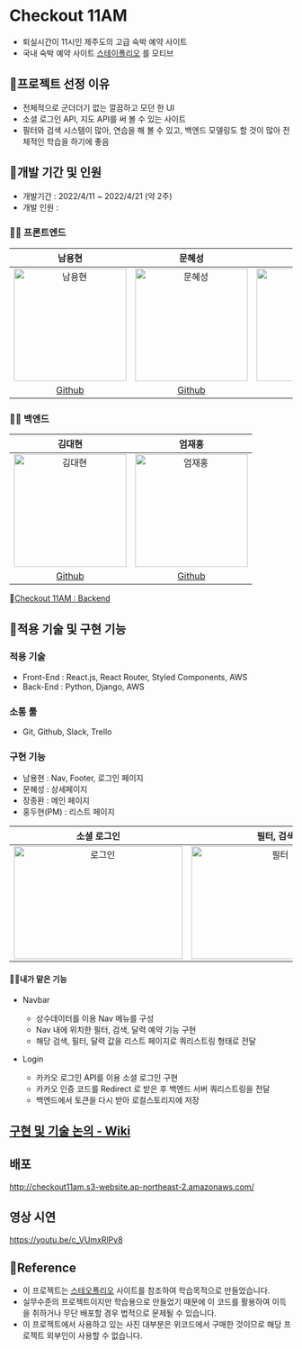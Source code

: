 # Checkout 11AM
- 퇴실시간이 11시인 제주도의 고급 숙박 예약 사이트
- 국내 숙박 예약 사이트 [스테이폴리오](https://www.stayfolio.com/) 를 모티브

## 📌프로젝트 선정 이유
- 전체적으로 군더더기 없는 깔끔하고 모던 한 UI
- 소셜 로그인 API, 지도 API를 써 볼 수 있는 사이트
- 필터와 검색 시스템이 많아, 연습을 해 볼 수 있고, 백엔드 모델링도 할 것이 많아 전체적인 학습을 하기에 좋음 


## 📌개발 기간 및 인원

- 개발기간 : 2022/4/11 ~ 2022/4/21 (약 2주)
- 개발 인원 :
### 🧑‍💻 프론트엔드
|남용현|문혜성|장종환|홍두현|
|:----:|:----:|:----:|:----:|
|<img width="200" height="200" alt="남용현" src="https://user-images.githubusercontent.com/95746551/162573146-2b6f6d85-c928-4fd0-ba62-94644140fa53.png">|<img width="200" height="200" alt="문혜성" src="https://user-images.githubusercontent.com/95746551/164890565-7a9c4aee-d45b-462d-b5de-bcec7ccd858f.png">|<img width="200" height="200" alt="장종환" src="https://user-images.githubusercontent.com/95746551/164890562-47dc77ed-780b-47bb-ba0e-cd593924d96c.png">|<img width="200" height="200" alt="홍두현" src="https://user-images.githubusercontent.com/95746551/164890556-07f3a9b9-f416-4efc-9756-789b6b00f30d.png">|
|[Github](https://github.com/sunnyfterrain)|[Github](https://github.com/Moonhyeseong)|[Github](https://github.com/jonghwann)|[Github](https://github.com/HongDuHyeon)|


### 🧑‍💻 백엔드
|김대현|엄재홍|
|:----:|:----:|
|<img width="200" height="200" alt="김대현" src="https://user-images.githubusercontent.com/95746551/164890566-b34e9b20-ee73-4b0c-9cb7-0b0bb56726bc.png">|<img width="200" height="200" alt="엄재홍" src="https://user-images.githubusercontent.com/95746551/164890563-56269fb5-7c68-4402-895d-dd80038c5e03.png">|
|[Github](https://github.com/kdh10806)|[Github](https://github.com/youbeemuhwan)|

🔗[Checkout 11AM : Backend](https://github.com/wecode-bootcamp-korea/31-2nd-checkout-11AM-backend)



## 📌적용 기술 및 구현 기능

### 적용 기술

- Front-End : React.js, React Router, Styled Components, AWS
- Back-End : Python, Django, AWS

### 소통 툴

- Git, Github, Slack, Trello
  ​
### 구현 기능
 
- 남용현 : Nav, Footer, 로그인 페이지
- 문혜성 : 상세페이지
- 장종환 : 메인 페이지
- 홍두현(PM) : 리스트 페이지

|소셜 로그인|필터, 검색|리스트 페이지|상세 페이지|
|:---:|:---:|:---:|:---:|
|<img width="300" height="200" alt="로그인" src="https://user-images.githubusercontent.com/95746551/164892050-a9cae05f-46c7-47f7-a761-046cfbda283d.gif">|<img width="300" height="200" alt="필터" src="https://user-images.githubusercontent.com/95746551/164892061-28e1b662-4259-4c3c-a3a8-8febe990baf5.gif">|<img width="300" height="200" alt="" src="https://user-images.githubusercontent.com/95746551/164892489-e7d67f82-80c8-4a2d-bf14-b60ff7f84642.gif">|<img width="300" height="200" alt="" src="https://user-images.githubusercontent.com/95746551/164892316-ef688b01-59ca-4966-9365-f3bbf20ace96.gif">|

#### 🧑‍💻내가 맡은 기능
- Navbar
  - 상수데이터를 이용 Nav 메뉴를 구성
  - Nav 내에 위치한 필터, 검색, 달력 예약 기능 구현
  - 해당 검색, 필터, 달력 값을 리스트 페이지로 쿼리스트링 형태로 전달
  
- Login
  - 카카오 로그인 API를 이용 소셜 로그인 구현
  - 카카오 인증 코드를 Redirect 로 받은 후 백엔드 서버 쿼리스트링을 전달
  - 백엔드에서 토큰을 다시 받아 로컬스토리지에 저장
  
## [구현 및 기술 논의 - Wiki](https://github.com/sunnyfterrain/checkout11AM/wiki/checkout11AM)

## 배포
http://checkout11am.s3-website.ap-northeast-2.amazonaws.com/

## 영상 시연

https://youtu.be/c_VUmxRlPv8
  
## 📌Reference

- 이 프로젝트는 [스테오폴리오](https://www.stayfolio.com/) 사이트를 참조하여 학습목적으로 만들었습니다.
- 실무수준의 프로젝트이지만 학습용으로 만들었기 때문에 이 코드를 활용하여 이득을 취하거나 무단 배포할 경우 법적으로 문제될 수 있습니다.
- 이 프로젝트에서 사용하고 있는 사진 대부분은 위코드에서 구매한 것이므로 해당 프로젝트 외부인이 사용할 수 없습니다.

